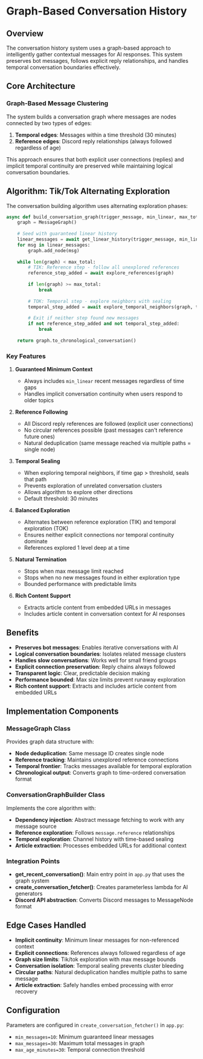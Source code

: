 # Graph-Based Conversation History

## Overview

The conversation history system uses a graph-based approach to intelligently gather contextual messages for AI responses. This system preserves bot messages, follows explicit reply relationships, and handles temporal conversation boundaries effectively.

## Core Architecture

### Graph-Based Message Clustering

The system builds a conversation graph where messages are nodes connected by two types of edges:

1. **Temporal edges**: Messages within a time threshold (30 minutes)
2. **Reference edges**: Discord reply relationships (always followed regardless of age)

This approach ensures that both explicit user connections (replies) and implicit temporal continuity are preserved while maintaining logical conversation boundaries.

## Algorithm: Tik/Tok Alternating Exploration

The conversation building algorithm uses alternating exploration phases:

```python
async def build_conversation_graph(trigger_message, min_linear, max_total, time_threshold_minutes):
    graph = MessageGraph()
    
    # Seed with guaranteed linear history
    linear_messages = await get_linear_history(trigger_message, min_linear)
    for msg in linear_messages:
        graph.add_node(msg)
    
    while len(graph) < max_total:
        # TIK: Reference step - follow all unexplored references
        reference_step_added = await explore_references(graph)
        
        if len(graph) >= max_total:
            break
            
        # TOK: Temporal step - explore neighbors with sealing
        temporal_step_added = await explore_temporal_neighbors(graph, time_threshold)
        
        # Exit if neither step found new messages
        if not reference_step_added and not temporal_step_added:
            break
    
    return graph.to_chronological_conversation()
```

### Key Features

1. **Guaranteed Minimum Context**
   - Always includes `min_linear` recent messages regardless of time gaps
   - Handles implicit conversation continuity when users respond to older topics

2. **Reference Following**
   - All Discord reply references are followed (explicit user connections)
   - No circular references possible (past messages can't reference future ones)
   - Natural deduplication (same message reached via multiple paths = single node)

3. **Temporal Sealing**
   - When exploring temporal neighbors, if time gap > threshold, seals that path
   - Prevents exploration of unrelated conversation clusters
   - Allows algorithm to explore other directions
   - Default threshold: 30 minutes

4. **Balanced Exploration**
   - Alternates between reference exploration (TIK) and temporal exploration (TOK)
   - Ensures neither explicit connections nor temporal continuity dominate
   - References explored 1 level deep at a time

5. **Natural Termination**
   - Stops when max message limit reached
   - Stops when no new messages found in either exploration type
   - Bounded performance with predictable limits

6. **Rich Content Support**
   - Extracts article content from embedded URLs in messages
   - Includes article content in conversation context for AI responses

## Benefits

- **Preserves bot messages**: Enables iterative conversations with AI
- **Logical conversation boundaries**: Isolates related message clusters
- **Handles slow conversations**: Works well for small friend groups
- **Explicit connection preservation**: Reply chains always followed
- **Transparent logic**: Clear, predictable decision making
- **Performance bounded**: Max size limits prevent runaway exploration
- **Rich content support**: Extracts and includes article content from embedded URLs

## Implementation Components

### MessageGraph Class

Provides graph data structure with:
- **Node deduplication**: Same message ID creates single node
- **Reference tracking**: Maintains unexplored reference connections
- **Temporal frontier**: Tracks messages available for temporal exploration
- **Chronological output**: Converts graph to time-ordered conversation format

### ConversationGraphBuilder Class

Implements the core algorithm with:
- **Dependency injection**: Abstract message fetching to work with any message source
- **Reference exploration**: Follows `message.reference` relationships
- **Temporal exploration**: Channel history with time-based sealing
- **Article extraction**: Processes embedded URLs for additional context

### Integration Points

- **get_recent_conversation()**: Main entry point in `app.py` that uses the graph system
- **create_conversation_fetcher()**: Creates parameterless lambda for AI generators
- **Discord API abstraction**: Converts Discord messages to MessageNode format

## Edge Cases Handled

- **Implicit continuity**: Minimum linear messages for non-referenced context
- **Explicit connections**: References always followed regardless of age
- **Graph size limits**: Tik/tok exploration with max message bounds
- **Conversation isolation**: Temporal sealing prevents cluster bleeding
- **Circular paths**: Natural deduplication handles multiple paths to same message
- **Article extraction**: Safely handles embed processing with error recovery

## Configuration

Parameters are configured in `create_conversation_fetcher()` in `app.py`:
- `min_messages=10`: Minimum guaranteed linear messages
- `max_messages=30`: Maximum total messages in graph
- `max_age_minutes=30`: Temporal connection threshold